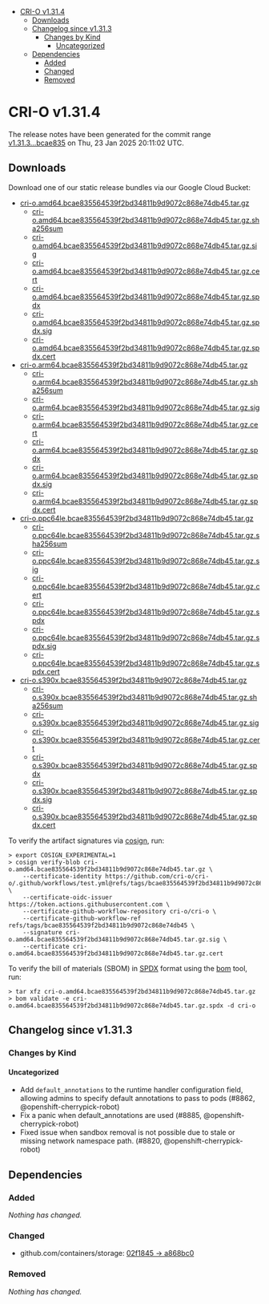 - [CRI-O v1.31.4](#cri-o-v1314)
  - [Downloads](#downloads)
  - [Changelog since v1.31.3](#changelog-since-v1313)
    - [Changes by Kind](#changes-by-kind)
      - [Uncategorized](#uncategorized)
  - [Dependencies](#dependencies)
    - [Added](#added)
    - [Changed](#changed)
    - [Removed](#removed)

# CRI-O v1.31.4

The release notes have been generated for the commit range
[v1.31.3...bcae835](https://github.com/cri-o/cri-o/compare/v1.31.3...v1.31.4) on Thu, 23 Jan 2025 20:11:02 UTC.

## Downloads

Download one of our static release bundles via our Google Cloud Bucket:

- [cri-o.amd64.bcae835564539f2bd34811b9d9072c868e74db45.tar.gz](https://storage.googleapis.com/cri-o/artifacts/cri-o.amd64.bcae835564539f2bd34811b9d9072c868e74db45.tar.gz)
  - [cri-o.amd64.bcae835564539f2bd34811b9d9072c868e74db45.tar.gz.sha256sum](https://storage.googleapis.com/cri-o/artifacts/cri-o.amd64.bcae835564539f2bd34811b9d9072c868e74db45.tar.gz.sha256sum)
  - [cri-o.amd64.bcae835564539f2bd34811b9d9072c868e74db45.tar.gz.sig](https://storage.googleapis.com/cri-o/artifacts/cri-o.amd64.bcae835564539f2bd34811b9d9072c868e74db45.tar.gz.sig)
  - [cri-o.amd64.bcae835564539f2bd34811b9d9072c868e74db45.tar.gz.cert](https://storage.googleapis.com/cri-o/artifacts/cri-o.amd64.bcae835564539f2bd34811b9d9072c868e74db45.tar.gz.cert)
  - [cri-o.amd64.bcae835564539f2bd34811b9d9072c868e74db45.tar.gz.spdx](https://storage.googleapis.com/cri-o/artifacts/cri-o.amd64.bcae835564539f2bd34811b9d9072c868e74db45.tar.gz.spdx)
  - [cri-o.amd64.bcae835564539f2bd34811b9d9072c868e74db45.tar.gz.spdx.sig](https://storage.googleapis.com/cri-o/artifacts/cri-o.amd64.bcae835564539f2bd34811b9d9072c868e74db45.tar.gz.spdx.sig)
  - [cri-o.amd64.bcae835564539f2bd34811b9d9072c868e74db45.tar.gz.spdx.cert](https://storage.googleapis.com/cri-o/artifacts/cri-o.amd64.bcae835564539f2bd34811b9d9072c868e74db45.tar.gz.spdx.cert)
- [cri-o.arm64.bcae835564539f2bd34811b9d9072c868e74db45.tar.gz](https://storage.googleapis.com/cri-o/artifacts/cri-o.arm64.bcae835564539f2bd34811b9d9072c868e74db45.tar.gz)
  - [cri-o.arm64.bcae835564539f2bd34811b9d9072c868e74db45.tar.gz.sha256sum](https://storage.googleapis.com/cri-o/artifacts/cri-o.arm64.bcae835564539f2bd34811b9d9072c868e74db45.tar.gz.sha256sum)
  - [cri-o.arm64.bcae835564539f2bd34811b9d9072c868e74db45.tar.gz.sig](https://storage.googleapis.com/cri-o/artifacts/cri-o.arm64.bcae835564539f2bd34811b9d9072c868e74db45.tar.gz.sig)
  - [cri-o.arm64.bcae835564539f2bd34811b9d9072c868e74db45.tar.gz.cert](https://storage.googleapis.com/cri-o/artifacts/cri-o.arm64.bcae835564539f2bd34811b9d9072c868e74db45.tar.gz.cert)
  - [cri-o.arm64.bcae835564539f2bd34811b9d9072c868e74db45.tar.gz.spdx](https://storage.googleapis.com/cri-o/artifacts/cri-o.arm64.bcae835564539f2bd34811b9d9072c868e74db45.tar.gz.spdx)
  - [cri-o.arm64.bcae835564539f2bd34811b9d9072c868e74db45.tar.gz.spdx.sig](https://storage.googleapis.com/cri-o/artifacts/cri-o.arm64.bcae835564539f2bd34811b9d9072c868e74db45.tar.gz.spdx.sig)
  - [cri-o.arm64.bcae835564539f2bd34811b9d9072c868e74db45.tar.gz.spdx.cert](https://storage.googleapis.com/cri-o/artifacts/cri-o.arm64.bcae835564539f2bd34811b9d9072c868e74db45.tar.gz.spdx.cert)
- [cri-o.ppc64le.bcae835564539f2bd34811b9d9072c868e74db45.tar.gz](https://storage.googleapis.com/cri-o/artifacts/cri-o.ppc64le.bcae835564539f2bd34811b9d9072c868e74db45.tar.gz)
  - [cri-o.ppc64le.bcae835564539f2bd34811b9d9072c868e74db45.tar.gz.sha256sum](https://storage.googleapis.com/cri-o/artifacts/cri-o.ppc64le.bcae835564539f2bd34811b9d9072c868e74db45.tar.gz.sha256sum)
  - [cri-o.ppc64le.bcae835564539f2bd34811b9d9072c868e74db45.tar.gz.sig](https://storage.googleapis.com/cri-o/artifacts/cri-o.ppc64le.bcae835564539f2bd34811b9d9072c868e74db45.tar.gz.sig)
  - [cri-o.ppc64le.bcae835564539f2bd34811b9d9072c868e74db45.tar.gz.cert](https://storage.googleapis.com/cri-o/artifacts/cri-o.ppc64le.bcae835564539f2bd34811b9d9072c868e74db45.tar.gz.cert)
  - [cri-o.ppc64le.bcae835564539f2bd34811b9d9072c868e74db45.tar.gz.spdx](https://storage.googleapis.com/cri-o/artifacts/cri-o.ppc64le.bcae835564539f2bd34811b9d9072c868e74db45.tar.gz.spdx)
  - [cri-o.ppc64le.bcae835564539f2bd34811b9d9072c868e74db45.tar.gz.spdx.sig](https://storage.googleapis.com/cri-o/artifacts/cri-o.ppc64le.bcae835564539f2bd34811b9d9072c868e74db45.tar.gz.spdx.sig)
  - [cri-o.ppc64le.bcae835564539f2bd34811b9d9072c868e74db45.tar.gz.spdx.cert](https://storage.googleapis.com/cri-o/artifacts/cri-o.ppc64le.bcae835564539f2bd34811b9d9072c868e74db45.tar.gz.spdx.cert)
- [cri-o.s390x.bcae835564539f2bd34811b9d9072c868e74db45.tar.gz](https://storage.googleapis.com/cri-o/artifacts/cri-o.s390x.bcae835564539f2bd34811b9d9072c868e74db45.tar.gz)
  - [cri-o.s390x.bcae835564539f2bd34811b9d9072c868e74db45.tar.gz.sha256sum](https://storage.googleapis.com/cri-o/artifacts/cri-o.s390x.bcae835564539f2bd34811b9d9072c868e74db45.tar.gz.sha256sum)
  - [cri-o.s390x.bcae835564539f2bd34811b9d9072c868e74db45.tar.gz.sig](https://storage.googleapis.com/cri-o/artifacts/cri-o.s390x.bcae835564539f2bd34811b9d9072c868e74db45.tar.gz.sig)
  - [cri-o.s390x.bcae835564539f2bd34811b9d9072c868e74db45.tar.gz.cert](https://storage.googleapis.com/cri-o/artifacts/cri-o.s390x.bcae835564539f2bd34811b9d9072c868e74db45.tar.gz.cert)
  - [cri-o.s390x.bcae835564539f2bd34811b9d9072c868e74db45.tar.gz.spdx](https://storage.googleapis.com/cri-o/artifacts/cri-o.s390x.bcae835564539f2bd34811b9d9072c868e74db45.tar.gz.spdx)
  - [cri-o.s390x.bcae835564539f2bd34811b9d9072c868e74db45.tar.gz.spdx.sig](https://storage.googleapis.com/cri-o/artifacts/cri-o.s390x.bcae835564539f2bd34811b9d9072c868e74db45.tar.gz.spdx.sig)
  - [cri-o.s390x.bcae835564539f2bd34811b9d9072c868e74db45.tar.gz.spdx.cert](https://storage.googleapis.com/cri-o/artifacts/cri-o.s390x.bcae835564539f2bd34811b9d9072c868e74db45.tar.gz.spdx.cert)

To verify the artifact signatures via [cosign](https://github.com/sigstore/cosign), run:

```console
> export COSIGN_EXPERIMENTAL=1
> cosign verify-blob cri-o.amd64.bcae835564539f2bd34811b9d9072c868e74db45.tar.gz \
    --certificate-identity https://github.com/cri-o/cri-o/.github/workflows/test.yml@refs/tags/bcae835564539f2bd34811b9d9072c868e74db45 \
    --certificate-oidc-issuer https://token.actions.githubusercontent.com \
    --certificate-github-workflow-repository cri-o/cri-o \
    --certificate-github-workflow-ref refs/tags/bcae835564539f2bd34811b9d9072c868e74db45 \
    --signature cri-o.amd64.bcae835564539f2bd34811b9d9072c868e74db45.tar.gz.sig \
    --certificate cri-o.amd64.bcae835564539f2bd34811b9d9072c868e74db45.tar.gz.cert
```

To verify the bill of materials (SBOM) in [SPDX](https://spdx.org) format using the [bom](https://sigs.k8s.io/bom) tool, run:

```console
> tar xfz cri-o.amd64.bcae835564539f2bd34811b9d9072c868e74db45.tar.gz
> bom validate -e cri-o.amd64.bcae835564539f2bd34811b9d9072c868e74db45.tar.gz.spdx -d cri-o
```

## Changelog since v1.31.3

### Changes by Kind

#### Uncategorized
 - Add `default_annotations` to the runtime handler configuration field, allowing admins to specify default annotations to pass to pods (#8862, @openshift-cherrypick-robot)
 - Fix a panic when default_annotations are used (#8885, @openshift-cherrypick-robot)
 - Fixed issue when sandbox removal is not possible due to stale or missing network namespace path. (#8820, @openshift-cherrypick-robot)

## Dependencies

### Added
_Nothing has changed._

### Changed
- github.com/containers/storage: [02f1845 → a868bc0](https://github.com/containers/storage/compare/02f1845...a868bc0)

### Removed
_Nothing has changed._
